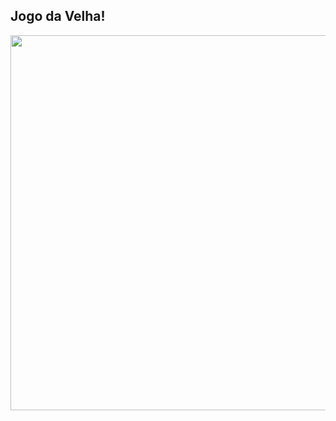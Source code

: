 ## Jogo da Velha!

<div align="center">
  <img width="600px" src="https://user-images.githubusercontent.com/99558382/160510751-77d27d0a-8fcf-4fa3-83ed-3cdf49a6e4a2.jpg"/>

  <a href="https://linconvinicius.github.io/Jogo-da-Velha/">
</div>
